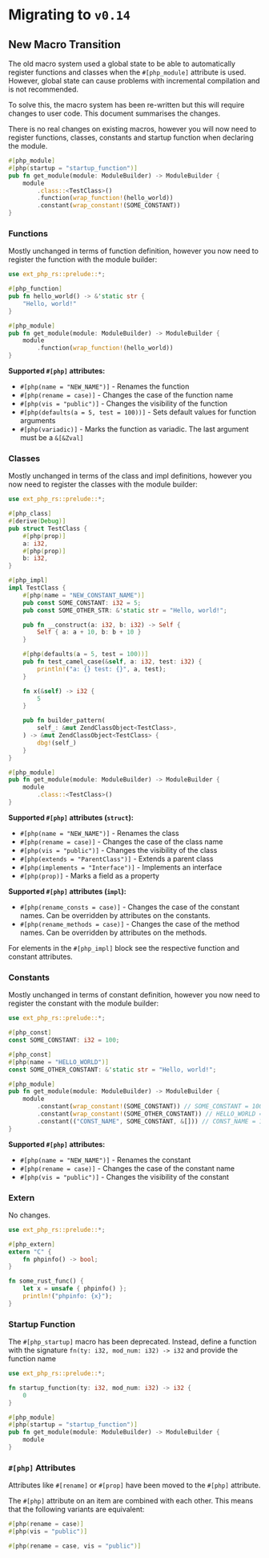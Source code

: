 # Migrating to `v0.14`

## New Macro Transition

The old macro system used a global state to be able to automatically register
functions and classes when the `#[php_module]` attribute is used. However,
global state can cause problems with incremental compilation and is not
recommended.

To solve this, the macro system has been re-written but this will require
changes to user code. This document summarises the changes.

There is no real changes on existing macros, however you will now need to
register functions, classes, constants and startup function when declaring
the module.

```rs
#[php_module]
#[php(startup = "startup_function")]
pub fn get_module(module: ModuleBuilder) -> ModuleBuilder {
    module
        .class::<TestClass>()
        .function(wrap_function!(hello_world))
        .constant(wrap_constant!(SOME_CONSTANT))
}
```

### Functions

Mostly unchanged in terms of function definition, however you now need to
register the function with the module builder:

```rs
use ext_php_rs::prelude::*;

#[php_function]
pub fn hello_world() -> &'static str {
    "Hello, world!"
}

#[php_module]
pub fn get_module(module: ModuleBuilder) -> ModuleBuilder {
    module
        .function(wrap_function!(hello_world))
}
```

**Supported `#[php]` attributes:**
- `#[php(name = "NEW_NAME")]` - Renames the function
- `#[php(rename = case)]` - Changes the case of the function name
- `#[php(vis = "public")]` - Changes the visibility of the function
- `#[php(defaults(a = 5, test = 100))]` - Sets default values for function arguments
- `#[php(variadic)]` - Marks the function as variadic. The last argument must be a `&[&Zval]`

### Classes

Mostly unchanged in terms of the class and impl definitions, however you now
need to register the classes with the module builder:

```rs
use ext_php_rs::prelude::*;

#[php_class]
#[derive(Debug)]
pub struct TestClass {
    #[php(prop)]
    a: i32,
    #[php(prop)]
    b: i32,
}

#[php_impl]
impl TestClass {
    #[php(name = "NEW_CONSTANT_NAME")]
    pub const SOME_CONSTANT: i32 = 5;
    pub const SOME_OTHER_STR: &'static str = "Hello, world!";

    pub fn __construct(a: i32, b: i32) -> Self {
        Self { a: a + 10, b: b + 10 }
    }

    #[php(defaults(a = 5, test = 100))]
    pub fn test_camel_case(&self, a: i32, test: i32) {
        println!("a: {} test: {}", a, test);
    }

    fn x(&self) -> i32 {
        5
    }

    pub fn builder_pattern(
        self_: &mut ZendClassObject<TestClass>,
    ) -> &mut ZendClassObject<TestClass> {
        dbg!(self_)
    }
}

#[php_module]
pub fn get_module(module: ModuleBuilder) -> ModuleBuilder {
    module
        .class::<TestClass>()
}
```

**Supported `#[php]` attributes (`struct`):**
- `#[php(name = "NEW_NAME")]` - Renames the class
- `#[php(rename = case)]` - Changes the case of the class name
- `#[php(vis = "public")]` - Changes the visibility of the class
- `#[php(extends = "ParentClass")]` - Extends a parent class
- `#[php(implements = "Interface")]` - Implements an interface
- `#[php(prop)]` - Marks a field as a property

**Supported `#[php]` attributes (`impl`):**
- `#[php(rename_consts = case)]` - Changes the case of the constant names. Can be overridden by attributes on the constants.
- `#[php(rename_methods = case)]` - Changes the case of the method names. Can be overridden by attributes on the methods.

For elements in the `#[php_impl]` block see the respective function and constant attributes.

### Constants

Mostly unchanged in terms of constant definition, however you now need to
register the constant with the module builder:

```rs
use ext_php_rs::prelude::*;

#[php_const]
const SOME_CONSTANT: i32 = 100;

#[php_const]
#[php(name = "HELLO_WORLD")]
const SOME_OTHER_CONSTANT: &'static str = "Hello, world!";

#[php_module]
pub fn get_module(module: ModuleBuilder) -> ModuleBuilder {
    module
        .constant(wrap_constant!(SOME_CONSTANT)) // SOME_CONSTANT = 100
        .constant(wrap_constant!(SOME_OTHER_CONSTANT)) // HELLO_WORLD = "Hello, world!"
        .constant(("CONST_NAME", SOME_CONSTANT, &[])) // CONST_NAME = 100
}
```

**Supported `#[php]` attributes:**
- `#[php(name = "NEW_NAME")]` - Renames the constant
- `#[php(rename = case)]` - Changes the case of the constant name
- `#[php(vis = "public")]` - Changes the visibility of the constant

### Extern

No changes.

```rs
use ext_php_rs::prelude::*;

#[php_extern]
extern "C" {
    fn phpinfo() -> bool;
}

fn some_rust_func() {
    let x = unsafe { phpinfo() };
    println!("phpinfo: {x}");
}
```

### Startup Function

The `#[php_startup]` macro has been deprecated. Instead, define a function with
the signature `fn(ty: i32, mod_num: i32) -> i32` and provide the function name

```rs
use ext_php_rs::prelude::*;

fn startup_function(ty: i32, mod_num: i32) -> i32 {
    0
}

#[php_module]
#[php(startup = "startup_function")]
pub fn get_module(module: ModuleBuilder) -> ModuleBuilder {
    module
}
```

### `#[php]` Attributes

Attributes like `#[rename]` or `#[prop]` have been moved to the `#[php]` attribute.

The `#[php]` attribute on an item are combined with each other. This means that
the following variants are equivalent:
```rs
#[php(rename = case)]
#[php(vis = "public")]
```

```rs
#[php(rename = case, vis = "public")]
```
